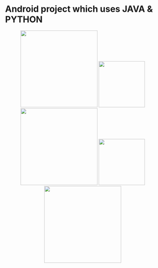 

<h1> Android project which uses JAVA & PYTHON </h1>


<p float="left" align="center">
  <img src="https://1000marcas.net/wp-content/uploads/2020/01/Logo-Android.png" width="250" />
   <img src="https://cdn-icons-png.flaticon.com/512/148/148764.png" width="150" />
  <img src="https://1000marcas.net/wp-content/uploads/2020/11/Java-logo.png" width="250" /> 
    <img src="https://cdn-icons-png.flaticon.com/512/148/148764.png" width="150" />
  <img src="https://logos-world.net/wp-content/uploads/2021/10/Python-Symbol.png" width="250" />
</p>








